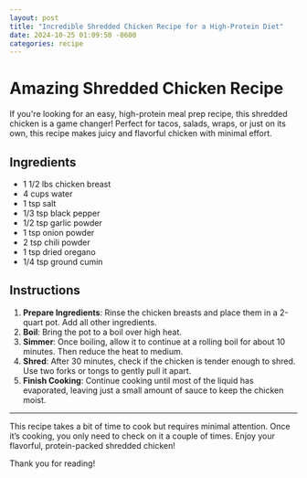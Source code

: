 ```yaml
---
layout: post
title: "Incredible Shredded Chicken Recipe for a High-Protein Diet"
date: 2024-10-25 01:09:50 -0600
categories: recipe
---
```


# Amazing Shredded Chicken Recipe

If you're looking for an easy, high-protein meal prep recipe, this shredded chicken is a game changer! Perfect for tacos, salads, wraps, or just on its own, this recipe makes juicy and flavorful chicken with minimal effort.

## Ingredients
- 1 1/2 lbs chicken breast
- 4 cups water
- 1 tsp salt
- 1/3 tsp black pepper
- 1/2 tsp garlic powder
- 1 tsp onion powder
- 2 tsp chili powder
- 1 tsp dried oregano
- 1/4 tsp ground cumin

## Instructions
1. **Prepare Ingredients**: Rinse the chicken breasts and place them in a 2-quart pot. Add all other ingredients.
2. **Boil**: Bring the pot to a boil over high heat.
3. **Simmer**: Once boiling, allow it to continue at a rolling boil for about 10 minutes. Then reduce the heat to medium.
4. **Shred**: After 30 minutes, check if the chicken is tender enough to shred. Use two forks or tongs to gently pull it apart.
5. **Finish Cooking**: Continue cooking until most of the liquid has evaporated, leaving just a small amount of sauce to keep the chicken moist.

---

This recipe takes a bit of time to cook but requires minimal attention. Once it’s cooking, you only need to check on it a couple of times. Enjoy your flavorful, protein-packed shredded chicken!

Thank you for reading!